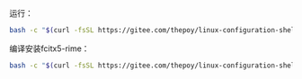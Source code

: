 运行：
```bash
bash -c "$(curl -fsSL https://gitee.com/thepoy/linux-configuration-shell/raw/master/install.sh)"
```

编译安装fcitx5-rime：

```bash
bash -c "$(curl -fsSL https://gitee.com/thepoy/linux-configuration-shell/raw/master/build_fcitx5_rime.sh)"
```

